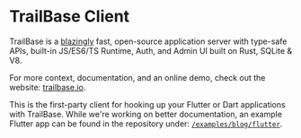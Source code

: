 # TrailBase Client

TrailBase is a [blazingly](https://trailbase.io/reference/benchmarks/) fast,
open-source application server with type-safe APIs, built-in JS/ES6/TS Runtime,
Auth, and Admin UI built on Rust, SQLite & V8.

For more context, documentation, and an online demo, check out the website:
[trailbase.io](https://trailbase.io).

This is the first-party client for hooking up your Flutter or Dart applications
with TrailBase.
While we're working on better documentation, an example Flutter app can be
found in the repository under:
[`/examples/blog/flutter`](https://github.com/trailbaseio/trailbase/tree/main/examples/blog/flutter).
